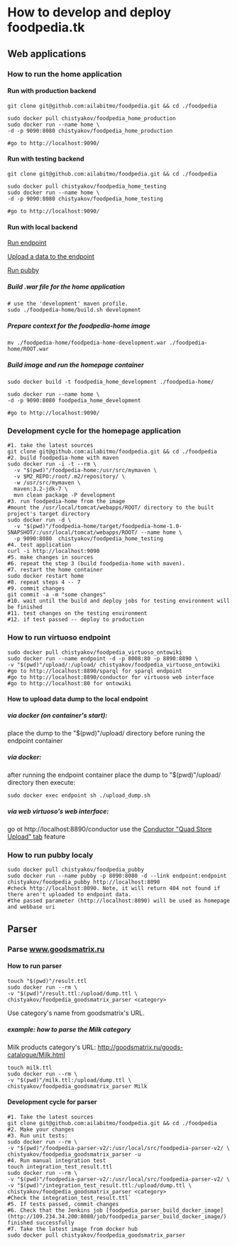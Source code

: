 # How to develop and deploy foodpedia.tk
## Web applications
### How to run the home application
#### Run with production backend
```
git clone git@github.com:ailabitmo/foodpedia.git && cd ./foodpedia

sudo docker pull chistyakov/foodpedia_home_production
sudo docker run --name home \
-d -p 9090:8080 chistyakov/foodpedia_home_production

#go to http://localhost:9090/
```
#### Run with testing backend 
```
git clone git@github.com:ailabitmo/foodpedia.git && cd ./foodpedia

sudo docker pull chistyakov/foodpedia_home_testing
sudo docker run --name home \
-d -p 9090:8080 chistyakov/foodpedia_home_testing

#go to http://localhost:9090/
```
#### Run with local backend
[Run endpoint](#how-to-run-virtuoso-endpoint)

[Upload a data to the endpoint](#how-to-upload-data-dump-to-the-local-endpoint)

[Run pubby](#how-to-run-pubby-localy)
##### Build .war file for the home application
```
# use the 'development' maven profile.
sudo ./foodpedia-home/build.sh development
```
##### Prepare context for the foodpedia-home image
```
mv ./foodpedia-home/foodpedia-home-development.war ./foodpedia-home/ROOT.war
```

##### Build image and run the homepage container
```
sudo docker build -t foodpedia_home_development ./foodpedia-home/

sudo docker run --name home \
-d -p 9090:8080 foodpedia_home_development

#go to http://localhost:9090/
```

### Development cycle for the homepage application
```
#1. take the latest sources
git clone git@github.com:ailabitmo/foodpedia.git && cd ./foodpedia
#2. build foodpedia-home with maven
sudo docker run -i -t --rm \
  -v "$(pwd)"/foodpedia-home:/usr/src/mymaven \
  -v $M2_REPO:/root/.m2/repository/ \
  -w /usr/src/mymaven \
  maven:3.2-jdk-7 \
  mvn clean package -P development
#3. run foodpedia-home from the image
#mount the /usr/local/tomcat/webapps/ROOT/ directory to the built project's target directory
sudo docker run -d \
  -v "$(pwd)"/foodpedia-home/target/foodpedia-home-1.0-SNAPSHOT/:/usr/local/tomcat/webapps/ROOT/ --name home \
  -p 9090:8080  chistyakov/foodpedia_home_testing
#4. test application
curl -i http://localhost:9090
#5. make changes in sources
#6. repeat the step 3 (build foodpedia-home with maven).
#7. restart the home container
sudo docker restart home
#8. repeat steps 4 -- 7
#9. commit changes
git commit -a -m "some changes"
#10. wait until the build and deploy jobs for testing environment will be finished
#11. test changes on the testing environment
#12. if test passed -- deploy to production
```


### How to run virtuoso endpoint
```
sudo docker pull chistyakov/foodpedia_virtuoso_ontowiki
sudo docker run --name endpoint -d -p 8008:80 -p 8890:8890 \
-v "$(pwd)"/upload/:/upload/ chistyakov/foodpedia_virtuoso_ontowiki
#go to http://localhost:8890/sparql for sparql endpoint
#go to http://localhost:8890/conductor for virtuoso web interface
#go to http://localhost:80 for ontowiki
```
#### How to upload data dump to the local endpoint
##### via docker (on container's start):
place the dump to the "$(pwd)"/upload/ directory before runing the endpoint container
##### via docker:
after running the endpoint container place the dump to "$(pwd)"/upload/ directory
then execute:
```
sudo docker exec endpoint sh ./upload_dump.sh
```
##### via web virtuoso's web interface:
go ot http://localhost:8890/conductor
use the [Conductor "Quad Store Upload" tab](http://docs.openlinksw.com/virtuoso/htmlconductorbar.html#rdfadm) feature

### How to run pubby localy
```
sudo docker pull chistyakov/foodpedia_pubby
sudo docker run --name pubby -p 8090:8080 -d --link endpoint:endpoint chistyakov/foodpedia_pubby http://localhost:8090
#check http://localhost:8090. Note, it will return 404 not found if there aren't uploaded to endpoint data.
#the passed parameter (http://localhost:8090) will be used as homepage and webbase uri
```

## Parser
### Parse www.goodsmatrix.ru
#### How to run parser
```
touch "$(pwd)"/result.ttl
sudo docker run --rm \
-v "$(pwd)"/result.ttl:/upload/dump.ttl \
chistyakov/foodpedia_goodsmatrix_parser <category>
```
Use category's name from goodsmatrix's URL.
##### example: how to parse the Milk category
Milk products category's URL: http://goodsmatrix.ru/goods-catalogue/Milk.html
```
touch milk.ttl
sudo docker run --rm \
-v "$(pwd)"/milk.ttl:/upload/dump.ttl \
chistyakov/foodpedia_goodsmatrix_parser Milk
```
#### Development cycle for parser
```
#1. Take the latest sources
git clone git@github.com:ailabitmo/foodpedia.git && cd ./foodpedia
#2. Make your changes
#3. Run unit tests:
sudo docker run --rm \
-v "$(pwd)"/foodpedia-parser-v2/:/usr/local/src/foodpedia-parser-v2/ \
chistyakov/foodpedia_goodsmatrix_parser -u
#4. Run manual integration test
touch integration_test_result.ttl
sudo docker run --rm \
-v "$(pwd)"/foodpedia-parser-v2/:/usr/local/src/foodpedia-parser-v2/ \
-v "$(pwd)"/integration_test_result.ttl:/upload/dump.ttl \
chistyakov/foodpedia_goodsmatrix_parser <category>
#Check the integration_test_result.ttl`
#5. If tests passed, commit changes
#6. Check that the Jenkins job [foodpedia_parser_build_docker_image](http://109.234.34.200:8080/job/foodpedia_parser_build_docker_image/) finished successfully
#7. Take the latest image from docker hub
sudo docker pull chistyakov/foodpedia_goodsmatrix_parser
```
